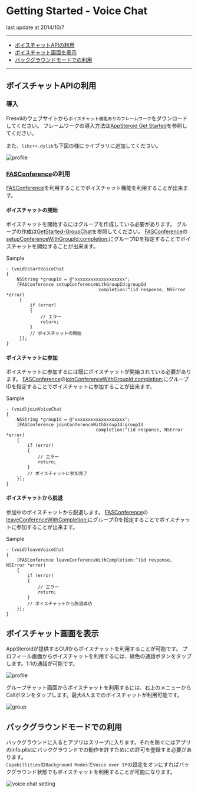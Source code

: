 # Getting Started - Voice Chat

last update at 2014/10/7

---

- [ボイスチャットAPIの利用](#HowToUseAPI)
- [ボイスチャット画面を表示](#HowToDisplayView)
- [バックグラウンドモードでの利用](#BackgroundMode)

---

## <a name="HowToUseAPI"> ボイスチャットAPIの利用 </a>

### 導入
Fresviiのウェブサイトから`ボイスチャット機能ありのフレームワーク`をダウンロードしてください。
フレームワークの導入方法は[AppSteroid Get Started](../3_GetStarted.md)を参照してください。

また、`libc++.dylib`も下図の様にライブラリに追加してください。

![profile](Images/voicechat_01.png "Profile")

### [FASConference](../Specs/Spec-VoiceChat.md)の利用

[FASConference](../Specs/Spec-VoiceChat.md)を利用することでボイスチャット機能を利用することが出来ます。

#### ボイスチャットの開始

ボイスチャットを開始するにはグループを作成している必要があります。
グループの作成は[GetStarted-GroupChat](GetStarted-GroupChat.md#HowToCreateGroup)を参照してください。
[FASConference](../Specs/Spec-VoiceChat.md)の[setupConferenceWithGroupId:completion:](../Specs/Spec-VoiceChat.md#FASConference.setupConferenceWithGroupIdcompletion)にグループIDを指定することでボイスチャットを開始することが出来ます。

Sample

```
- (void)startVoiceChat
{
    NSString *groupId = @"xxxxxxxxxxxxxxxxxxx";
    [FASConference setupConferenceWithGroupId:groupId
                                   completion:^(id response, NSError *error)
     {
         if (error)
         {
             // エラー
             return;
         }
         // ボイスチャットの開始
     }];
}
```

#### ボイスチャットに参加

ボイスチャットに参加するには既にボイスチャットが開始されている必要があります。
[FASConference](../Specs/Spec-VoiceChat.md)の[joinConferenceWithGroupId:completion:](../Specs/Spec-VoiceChat.md#FASConference.joinConferenceWithGroupIdcompletion)にグループIDを指定することでボイスチャットに参加することが出来ます。

Sample

```
- (void)joinVoiceChat
{
    NSString *groupId = @"xxxxxxxxxxxxxxxxxxx";
    [FASConference joinConferenceWithGroupId:groupId
                                  completion:^(id response, NSError *error)
    {
        if (error)
        {
            // エラー
            return;
        }
        // ボイスチャットに参加完了
    }];
}
```

#### ボイスチャットから脱退

参加中のボイスチャットから脱退します。
[FASConference](../Specs/Spec-VoiceChat.md)の[leaveConferenceWithCompletion:](../Specs/Spec-VoiceChat.md#FASConference.leaveConferenceWithCompletion)にグループIDを指定することでボイスチャットに参加することが出来ます。

Sample

```
- (void)leaveVoiceChat
{
    [FASConference leaveConferenceWithCompletion:^(id response, NSError *error)
    {
        if (error)
        {
            // エラー
            return;
        }
        // ボイスチャットから脱退成功
    }];
}
```

## <a name="HowToDisplayView"> ボイスチャット画面を表示 </a>

AppSteroidが提供するGUIからボイスチャットを利用することが可能です。
プロフィール画面からボイスチャットを利用するには、緑色の通話ボタンをタップします。1:1の通話が可能です。

![profile](Images/voicechat_02.png "Profile")

グループチャット画面からボイスチャットを利用するには、右上のメニューからCallボタンをタップします。最大4人までのボイスチャットが利用可能です。

![group](Images/voicechat_03.png "Group")

## <a name="BackgroundMode"> バックグラウンドモードでの利用 </a>
バックグラウンドに入るとアプリはスリープに入ります。それを防ぐにはアプリのinfo.plistにバックグラウンドでの動作を許すためにの許可を登録する必要があります。  
`Capabillities`の`Background Modes`で`Voice over IP`の設定をオンにすればバックグラウンド状態でもボイスチャットを利用することが可能になります。

![voice chat setting](Images/voicechat_04.png "VoiceChat Setting")